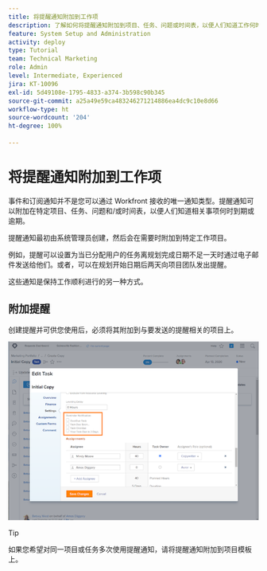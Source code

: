 ```yaml
---
title: 将提醒通知附加到工作项
description: 了解如何将提醒通知附加到项目、任务、问题或时间表，以便人们知道工作何时到期或逾期。
feature: System Setup and Administration
activity: deploy
type: Tutorial
team: Technical Marketing
role: Admin
level: Intermediate, Experienced
jira: KT-10096
exl-id: 5d49108e-1795-4833-a374-3b598c90b345
source-git-commit: a25a49e59ca483246271214886ea4dc9c10e8d66
workflow-type: ht
source-wordcount: '204'
ht-degree: 100%

---
```


# 将提醒通知附加到工作项

事件和订阅通知并不是您可以通过 Workfront 接收的唯一通知类型。提醒通知可以附加在特定项目、任务、问题和/或时间表，以便人们知道相关事项何时到期或逾期。

提醒通知最初由系统管理员创建，然后会在需要时附加到特定工作项目。

例如，提醒可以设置为当已分配用户的任务离规划完成日期不足一天时通过电子邮件发送给他们。或者，可以在规划开始日期后两天向项目团队发出提醒。

这些通知是保持工作顺利进行的另一种方式。

## 附加提醒

创建提醒并可供您使用后，必须将其附加到与要发送的提醒相关的项目上。

![[!UICONTROL Reminder Notification] 部分，在 [!UICONTROL Edit Task] 窗口中](assets/admin-fund-user-notifications-17.png)

>[!TIP]
>
>如果您希望对同一项目或任务多次使用提醒通知，请将提醒通知附加到项目模板上。

<!---
learn more URLs
 Attach a reminder notification to an object
Automatic reminders vs. reminder notifications
--->
